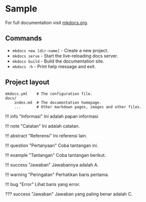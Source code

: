 # Sample

For full documentation visit [mkdocs.org](https://www.mkdocs.org).

## Commands

* `mkdocs new [dir-name]` - Create a new project.
* `mkdocs serve` - Start the live-reloading docs server.
* `mkdocs build` - Build the documentation site.
* `mkdocs -h` - Print help message and exit.

## Project layout

    mkdocs.yml    # The configuration file.
    docs/
        index.md  # The documentation homepage.
        ...       # Other markdown pages, images and other files.

!!! info "Informasi"
    Ini adalah papan informasi

!!! note "Catatan"
    Ini adalah catatan.

!!! abstract "Referensi"
    Ini referensi lain.

!!! question "Pertanyaan"
    Coba tantangan ini.

!!! example "Tantangan"
    Coba tantangan berikut.

!!! success "Jawaban"
    Jawabannya adalah A.

!!! warning "Peringatan"
    Perhatikan baris pertama.

!!! bug "Error"
    Lihat baris yang error.

??? success "Jawaban"
    Jawaban yang paling benar adalah C.